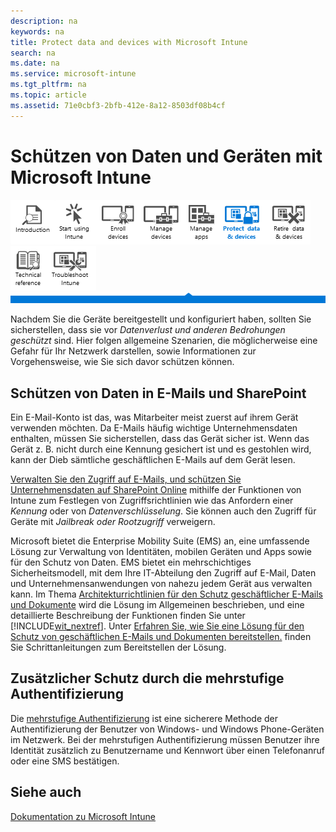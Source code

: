 ```yaml
---
description: na
keywords: na
title: Protect data and devices with Microsoft Intune
search: na
ms.date: na
ms.service: microsoft-intune
ms.tgt_pltfrm: na
ms.topic: article
ms.assetid: 71e0cbf3-2bfb-412e-8a12-8503df08b4cf
---
```

# Sch&#252;tzen von Daten und Ger&#228;ten mit Microsoft Intune
![](../Image/Nav_Icons/WIT_Tile_W_Overview.png)![](../Image/Nav_Icons/WIT_Tile_W_GetStarted.png)![](../Image/Nav_Icons/WIT_Tile_W_EnrollDevices.png)![](../Image/Nav_Icons/WIT_Tile_W_ManageDevices.png)![](../Image/Nav_Icons/WIT_Tile_W_ManageApps.png)![](../Image/Nav_Icons/WIT_Tile_W_ProtectResourcesHighlight.png)![](../Image/Nav_Icons/WIT_Tile_W_RetireData.png)![](../Image/Nav_Icons/WIT_Tile_W_TechnicalReference.png)![](../Image/Nav_Icons/WIT_Tile_W_Troubleshooting.png)
![](../Image/Nav_Icons/WIT_Banner_ProtectResources.png)

Nachdem Sie die Geräte bereitgestellt und konfiguriert haben, sollten Sie sicherstellen, dass sie vor *Datenverlust und anderen Bedrohungen geschützt* sind. Hier folgen allgemeine Szenarien, die möglicherweise eine Gefahr für Ihr Netzwerk darstellen, sowie Informationen zur Vorgehensweise, wie Sie sich davor schützen können.

## Schützen von Daten in E-Mails und SharePoint
Ein E-Mail-Konto ist das, was Mitarbeiter meist zuerst auf ihrem Gerät verwenden möchten.  Da E-Mails häufig wichtige Unternehmensdaten enthalten, müssen Sie sicherstellen, dass das Gerät sicher ist. Wenn das Gerät z. B. nicht durch eine Kennung gesichert ist und es gestohlen wird, kann der Dieb sämtliche geschäftlichen E-Mails auf dem Gerät lesen.

[Verwalten Sie den Zugriff auf E-Mails, und schützen Sie Unternehmensdaten auf SharePoint Online](https://technet.microsoft.com/library/dn818907.aspx) mithilfe der Funktionen von Intune zum Festlegen von Zugriffsrichtlinien wie das Anfordern einer *Kennung* oder von *Datenverschlüsselung*.   Sie können auch den Zugriff für Geräte mit *Jailbreak oder Rootzugriff* verweigern.

Microsoft bietet die Enterprise Mobility Suite (EMS) an, eine umfassende Lösung zur Verwaltung von Identitäten, mobilen Geräten und Apps sowie für den Schutz von Daten. EMS bietet ein mehrschichtiges Sicherheitsmodell, mit dem Ihre IT-Abteilung den Zugriff auf E-Mail, Daten und Unternehmensanwendungen von nahezu jedem Gerät aus verwalten kann. Im Thema [Architekturrichtlinien für den Schutz geschäftlicher E-Mails und Dokumente](../Topic/Architecture_guidance_for_protecting_company_email_and_documents.md) wird die Lösung im Allgemeinen beschrieben, und eine detaillierte Beschreibung der Funktionen finden Sie unter [!INCLUDE[wit_nextref](../Token/wit_nextref_md.md)]. Unter [Erfahren Sie, wie Sie eine Lösung für den Schutz von geschäftlichen E-Mails und Dokumenten bereitstellen.](../Topic/Learn_how_to_deploy_a_solution_for_protecting_company_email_and_documents.md) finden Sie Schrittanleitungen zum Bereitstellen der Lösung.

## Zusätzlicher Schutz durch die mehrstufige Authentifizierung
Die [mehrstufige Authentifizierung](https://technet.microsoft.com/library/dn889751.aspx) ist eine sicherere Methode der Authentifizierung der Benutzer von Windows- und Windows Phone-Geräten im Netzwerk.  Bei der mehrstufigen Authentifizierung müssen Benutzer ihre Identität zusätzlich zu Benutzername und Kennwort über einen Telefonanruf oder eine SMS bestätigen.

## Siehe auch
[Dokumentation zu Microsoft Intune](../Topic/Documentation_for_Microsoft_Intune.md)

